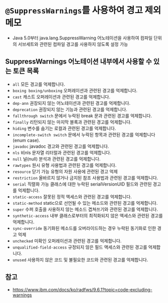 # `@SuppressWarnings`를 사용하여 경고 제외 메모
- Java 5.0부터 java.lang.SuppressWarning 어노테이션을 사용하여 컴파일 단위의 서브세트와 관련된 컴파일 경고를 사용하지 않도록 설정 가능

## SuppressWarnings 어노테이션 내부에서 사용할 수 있는 토큰 목록
- `all` 모든 경고를 억제합니다.
- `boxing boxing/unboxing` 오퍼레이션과 관련된 경고를 억제합니다.
- `cast` 캐스트 오퍼레이션과 관련된 경고를 억제합니다.
- `dep-ann` 권장되지 않는 어노테이션과 관련된 경고를 억제합니다.
- `deprecation` 권장되지 않는 기능과 관련된 경고를 억제합니다.
- `fallthrough switch` 문에서 누락된 break 문과 관련된 경고를 억제합니다.
- `finally` 리턴되지 않는 마지막 블록과 관련된 경고를 억제합니다.
- `hiding` 변수를 숨기는 로컬과 관련된 경고를 억제합니다.
- `incomplete-switch switch` 문에서 누락된 항목과 관련된 경고를 억제합니다(enum case).
- `javadoc` javadoc 경고와 관련된 경고를 억제합니다.
- `nls` 비nls 문자열 리터럴과 관련된 경고를 억제합니다.
- `null` 널(null) 분석과 관련된 경고를 억제합니다.
- `rawtypes` 원시 유형 사용법과 관련된 경고를 억제합니다.
- `resource` 닫기 가능 유형의 자원 사용에 관련된 경고 억제
- `restriction` 올바르지 않거나 금지된 참조 사용법과 관련된 경고를 억제합니다.
- `serial` 직렬화 가능 클래스에 대한 누락된 serialVersionUID 필드와 관련된 경고를 억제합니다.
- `static-access` 잘못된 정적 액세스와 관련된 경고를 억제합니다.
- `static-method` static으로 선언될 수 있는 메소드와 관련된 경고를 억제합니다.
- `super` 수퍼 호출을 사용하지 않는 메소드 겹쳐쓰기와 관련된 경고를 억제합니다.
- `synthetic-access` 내부 클래스로부터의 최적화되지 않은 액세스와 관련된 경고를 억제합니다.
- `sync-override` 동기화된 메소드를 오버라이드하는 경우 누락된 동기화로 인한 경고 억제
- `unchecked` 미확인 오퍼레이션과 관련된 경고를 억제합니다.
- `unqualified-field-access` 규정되지 않은 필드 액세스와 관련된 경고를 억제합니다.
- `unused` 사용하지 않은 코드 및 불필요한 코드와 관련된 경고를 억제합니다.

## 참고
- https://www.ibm.com/docs/ko/radfws/9.6.1?topic=code-excluding-warnings
